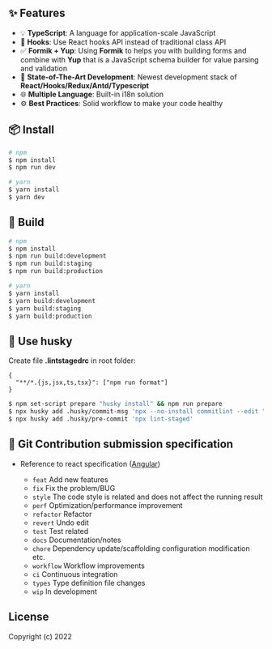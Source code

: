## ✨ Features

- 💡 **TypeScript**: A language for application-scale JavaScript
- 💎 **Hooks**: Use React hooks API instead of traditional class API
- ✅ **Formik + Yup**: Using <b>Formik</b> to helps you with building forms and combine with <b>Yup</b> that is a JavaScript schema builder for value parsing and validation
- 🚀 **State-of-The-Art Development**: Newest development stack of <b>React/Hooks/Redux/Antd/Typescript</b>
- 🌐 **Multiple Language**: Built-in i18n solution
- ⚙️ **Best Practices**: Solid workflow to make your code healthy

## 📦 Install

```bash
# npm
$ npm install
$ npm run dev

# yarn
$ yarn install
$ yarn dev
```

## 🔨 Build

```bash
# npm
$ npm install
$ npm run build:development
$ npm run build:staging
$ npm run build:production

# yarn
$ yarn install
$ yarn build:development
$ yarn build:staging
$ yarn build:production
```

## 📱 Use husky

Create file <b>.lintstagedrc</b> in root folder:

```
{
  "**/*.{js,jsx,ts,tsx}": ["npm run format"]
}
```

```bash
$ npm set-script prepare "husky install" && npm run prepare
$ npx husky add .husky/commit-msg 'npx --no-install commitlint --edit "$1"'
$ npx husky add .husky/pre-commit 'npx lint-staged'
```

## 📐 Git Contribution submission specification

- Reference to react specification ([Angular](https://github.com/conventional-changelog/conventional-changelog/tree/master/packages/conventional-changelog-angular))

  - `feat` Add new features
  - `fix` Fix the problem/BUG
  - `style` The code style is related and does not affect the running result
  - `perf` Optimization/performance improvement
  - `refactor` Refactor
  - `revert` Undo edit
  - `test` Test related
  - `docs` Documentation/notes
  - `chore` Dependency update/scaffolding configuration modification etc.
  - `workflow` Workflow improvements
  - `ci` Continuous integration
  - `types` Type definition file changes
  - `wip` In development

## License

Copyright (c) 2022
